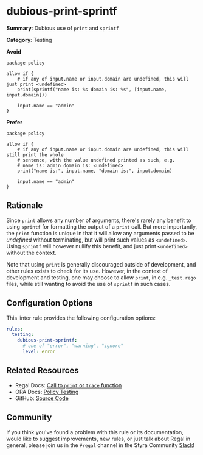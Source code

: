 # dubious-print-sprintf

**Summary**: Dubious use of `print` and `sprintf`

**Category**: Testing

**Avoid**
```rego
package policy

allow if {
    # if any of input.name or input.domain are undefined, this will just print <undefined>
    print(sprintf("name is: %s domain is: %s", [input.name, input.domain]))

    input.name == "admin"
}
```

**Prefer**
```rego
package policy

allow if {
    # if any of input.name or input.domain are undefined, this will still print the whole
    # sentence, with the value undefined printed as such, e.g.
    # name is: admin domain is: <undefined>
    print("name is:", input.name, "domain is:", input.domain)

    input.name == "admin"
}
```

## Rationale

Since `print` allows any number of arguments, there's rarely any benefit to using `sprintf` for formatting the output of
a `print` call. But more importantly, the `print` function is unique in that it will allow any arguments passed to be
*undefined* without terminating, but will print such values as `<undefined>`. Using `sprintf` will however nullify this
benefit, and just print `<undefined>` without the context.

Note that using `print` is generally discouraged outside of development, and other rules exists to check for its use.
However, in the context of development and testing, one may choose to allow `print`, in e.g. `_test.rego` files, while
still wanting to avoid the use of `sprintf` in such cases.

## Configuration Options

This linter rule provides the following configuration options:

```yaml
rules:
  testing:
    dubious-print-sprintf:
      # one of "error", "warning", "ignore"
      level: error
```

## Related Resources

- Regal Docs: [Call to `print` or `trace` function](https://docs.styra.com/regal/rules/testing/print-or-trace-call)
- OPA Docs: [Policy Testing](https://www.openpolicyagent.org/docs/latest/policy-testing/)
- GitHub: [Source Code](https://github.com/StyraInc/regal/blob/main/bundle/regal/rules/testing/dubious-print-sprintf/dubious_print_sprintf.rego)

## Community

If you think you've found a problem with this rule or its documentation, would like to suggest improvements, new rules,
or just talk about Regal in general, please join us in the `#regal` channel in the Styra Community
[Slack](https://inviter.co/styra)!
